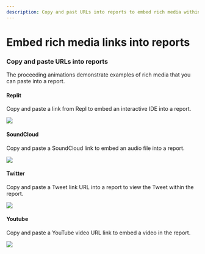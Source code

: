 ```yaml
---
description: Copy and past URLs into reports to embed rich media within the report.
---
```


# Embed rich media links into reports

### Copy and paste URLs into reports&#x20;

The proceeding animations demonstrate examples of rich media that you can paste into a report.

#### Replit

Copy and paste a link from Repl to embed an interactive IDE into a report.

![](<../../.gitbook/assets/Jun-30-2022 20-22-32.gif>)

#### SoundCloud

Copy and paste a SoundCloud link to embed an audio file into a report.

![](<../../.gitbook/assets/Jun-30-2022 20-20-52.gif>)

#### Twitter

Copy and paste a Tweet link URL into a report to view the Tweet within the report.

![](<../../.gitbook/assets/Jun-30-2022 20-18-35.gif>)

#### Youtube

Copy and paste a YouTube video URL link to embed a video in the report.

![](<../../.gitbook/assets/Jun-30-2022 20-15-16.gif>)

##

